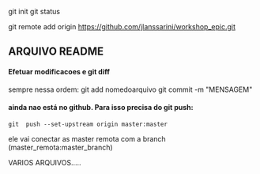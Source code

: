 git init
git status

git remote add origin https://github.com/jlanssarini/workshop_epic.git




## ARQUIVO README


#### Efetuar modificacoes e git diff

sempre nessa ordem:
	git add nomedoarquivo
	git commit -m "MENSAGEM"

#### ainda nao está no github. Para isso precisa do git push:

	git  push --set-upstream origin master:master

ele vai conectar as master remota com a branch (master_remota:master_branch)


VARIOS ARQUIVOS.....
